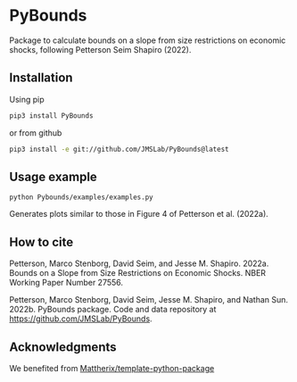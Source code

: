 PyBounds
========

Package to calculate bounds on a slope from size restrictions on economic shocks, following Petterson Seim Shapiro (2022).

Installation
------------
Using pip

```sh
pip3 install PyBounds
```

or from github

```sh
pip3 install -e git://github.com/JMSLab/PyBounds@latest
```

Usage example
-------------

```
python Pybounds/examples/examples.py
```

Generates plots similar to those in Figure 4 of Petterson et al. (2022a).

How to cite
-----------

Petterson, Marco Stenborg, David Seim, and Jesse M. Shapiro. 2022a. Bounds on a Slope from Size Restrictions on Economic Shocks. NBER Working Paper Number 27556.

Petterson, Marco Stenborg, David Seim, Jesse M. Shapiro, and Nathan Sun. 2022b. PyBounds package. Code and data repository at https://github.com/JMSLab/PyBounds.

Acknowledgments
-----------------

We benefited from [Mattherix/template-python-package](https://github.com/Mattherix/template-python-package)
